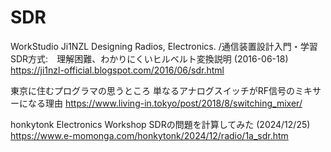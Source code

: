 # SDR

WorkStudio Ji1NZL Designing Radios, Electronics. /通信装置設計入門・学習
SDR方式:　理解困難、わかりにくいヒルベルト変換説明 (2016-06-18)
https://ji1nzl-official.blogspot.com/2016/06/sdr.html

東京に住むプログラマの思うところ
単なるアナログスイッチがRF信号のミキサーになる理由 
https://www.living-in.tokyo/post/2018/8/switching_mixer/

honkytonk Electronics Workshop
SDRの問題を計算してみた (2024/12/25)
https://www.e-momonga.com/honkytonk/2024/12/radio/1a_sdr.htm

